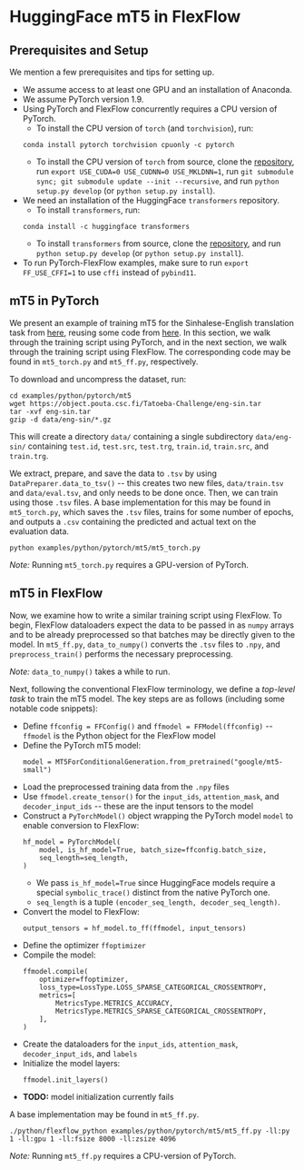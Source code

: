 # HuggingFace mT5 in FlexFlow
## Prerequisites and Setup

We mention a few prerequisites and tips for setting up.
- We assume access to at least one GPU and an installation of Anaconda.
- We assume PyTorch version 1.9.
- Using PyTorch and FlexFlow concurrently requires a CPU version of PyTorch.
    - To install the CPU version of `torch` (and `torchvision`), run:
    ```
    conda install pytorch torchvision cpuonly -c pytorch
    ```
    - To install the CPU version of `torch` from source, clone the [repository](https://github.com/pytorch/pytorch/tree/release/1.9), run `export USE_CUDA=0 USE_CUDNN=0 USE_MKLDNN=1`, run `git submodule sync; git submodule update --init --recursive`, and run `python setup.py develop` (or `python setup.py install`).
- We need an installation of the HuggingFace `transformers` repository.
    - To install `transformers`, run:
    ```
    conda install -c huggingface transformers
    ```
    - To install `transformers` from source, clone the [repository](https://github.com/huggingface/transformers/tree/v4.10.2-release), and run `python setup.py develop` (or `python setup.py install`).
- To run PyTorch-FlexFlow examples, make sure to run `export FF_USE_CFFI=1` to use `cffi` instead of `pybind11`.



## mT5 in PyTorch
We present an example of training mT5 for the Sinhalese-English translation
task from
[here](https://towardsdatascience.com/how-to-train-an-mt5-model-for-translation-with-simple-transformers-30ba5fa66c5f),
reusing some code from
[here](https://shivanandroy.com/fine-tune-t5-transformer-with-pytorch/). In
this section, we walk through the training script using PyTorch, and in the
next section, we walk through the training script using FlexFlow. The
corresponding code may be found in `mt5_torch.py` and `mt5_ff.py`,
respectively.

To download and uncompress the dataset, run:
```
cd examples/python/pytorch/mt5
wget https://object.pouta.csc.fi/Tatoeba-Challenge/eng-sin.tar
tar -xvf eng-sin.tar
gzip -d data/eng-sin/*.gz
```

This will create a directory `data/` containing a single subdirectory
`data/eng-sin/` containing `test.id`, `test.src`, `test.trg`, `train.id`,
`train.src`, and `train.trg`.

We extract, prepare, and save the data to `.tsv` by using
`DataPreparer.data_to_tsv()` -- this creates two new files, `data/train.tsv` and
`data/eval.tsv`, and only needs to be done once. Then, we can train using those
`.tsv` files. A base implementation for this may be found in `mt5_torch.py`,
which saves the `.tsv` files, trains for some number of epochs, and outputs a
`.csv` containing the predicted and actual text on the evaluation data.
```
python examples/python/pytorch/mt5/mt5_torch.py
```
_Note:_ Running `mt5_torch.py` requires a GPU-version of PyTorch.


## mT5 in FlexFlow

Now, we examine how to write a similar training script using FlexFlow. To
begin, FlexFlow dataloaders expect the data to be passed in as `numpy` arrays
and to be already preprocessed so that batches may be directly given to the
model. In `mt5_ff.py`, `data_to_numpy()` converts the `.tsv` files to `.npy`,
and `preprocess_train()` performs the necessary preprocessing.

_Note:_ `data_to_numpy()` takes a while to run.

Next, following the conventional FlexFlow terminology, we define a _top-level
task_ to train the mT5 model. The key steps are as follows (including some
notable code snippets):
- Define `ffconfig = FFConfig()` and `ffmodel = FFModel(ffconfig)` -- `ffmodel` is the Python object for the FlexFlow model
- Define the PyTorch mT5 model:
    ```
    model = MT5ForConditionalGeneration.from_pretrained("google/mt5-small")
    ```
- Load the preprocessed training data from the `.npy` files
- Use `ffmodel.create_tensor()` for the `input_ids`, `attention_mask`, and `decoder_input_ids` -- these are the input tensors to the model
- Construct a `PyTorchModel()` object wrapping the PyTorch model `model` to enable conversion to FlexFlow:
    ```
    hf_model = PyTorchModel(
        model, is_hf_model=True, batch_size=ffconfig.batch_size,
        seq_length=seq_length,
    )
    ```
    - We pass `is_hf_model=True` since HuggingFace models require a special `symbolic_trace()` distinct from the native PyTorch one.
    - `seq_length` is a tuple `(encoder_seq_length, decoder_seq_length)`.
- Convert the model to FlexFlow:
    ```
    output_tensors = hf_model.to_ff(ffmodel, input_tensors)
    ```
- Define the optimizer `ffoptimizer`
- Compile the model:
    ```
    ffmodel.compile(
        optimizer=ffoptimizer,
        loss_type=LossType.LOSS_SPARSE_CATEGORICAL_CROSSENTROPY,
        metrics=[
            MetricsType.METRICS_ACCURACY,
            MetricsType.METRICS_SPARSE_CATEGORICAL_CROSSENTROPY,
        ],
    )
    ```
- Create the dataloaders for the `input_ids`, `attention_mask`, `decoder_input_ids`, and `labels`
- Initialize the model layers:
    ```
    ffmodel.init_layers()
    ```
- **TODO:** model initialization currently fails

A base implementation may be found in `mt5_ff.py`.
```
./python/flexflow_python examples/python/pytorch/mt5/mt5_ff.py -ll:py 1 -ll:gpu 1 -ll:fsize 8000 -ll:zsize 4096
```
_Note:_ Running `mt5_ff.py` requires a CPU-version of PyTorch.
